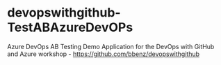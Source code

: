 # devopswithgithub-TestABAzureDevOPs
Azure DevOps AB Testing Demo Application for the DevOps with GitHub and Azure workshop - https://github.com/bbenz/devopswithgithub
